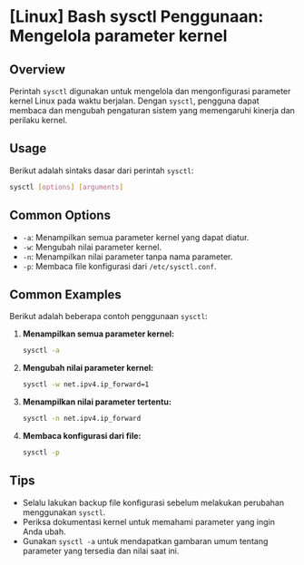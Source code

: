 # [Linux] Bash sysctl Penggunaan: Mengelola parameter kernel

## Overview
Perintah `sysctl` digunakan untuk mengelola dan mengonfigurasi parameter kernel Linux pada waktu berjalan. Dengan `sysctl`, pengguna dapat membaca dan mengubah pengaturan sistem yang memengaruhi kinerja dan perilaku kernel.

## Usage
Berikut adalah sintaks dasar dari perintah `sysctl`:

```bash
sysctl [options] [arguments]
```

## Common Options
- `-a`: Menampilkan semua parameter kernel yang dapat diatur.
- `-w`: Mengubah nilai parameter kernel.
- `-n`: Menampilkan nilai parameter tanpa nama parameter.
- `-p`: Membaca file konfigurasi dari `/etc/sysctl.conf`.

## Common Examples
Berikut adalah beberapa contoh penggunaan `sysctl`:

1. **Menampilkan semua parameter kernel:**
   ```bash
   sysctl -a
   ```

2. **Mengubah nilai parameter kernel:**
   ```bash
   sysctl -w net.ipv4.ip_forward=1
   ```

3. **Menampilkan nilai parameter tertentu:**
   ```bash
   sysctl -n net.ipv4.ip_forward
   ```

4. **Membaca konfigurasi dari file:**
   ```bash
   sysctl -p
   ```

## Tips
- Selalu lakukan backup file konfigurasi sebelum melakukan perubahan menggunakan `sysctl`.
- Periksa dokumentasi kernel untuk memahami parameter yang ingin Anda ubah.
- Gunakan `sysctl -a` untuk mendapatkan gambaran umum tentang parameter yang tersedia dan nilai saat ini.